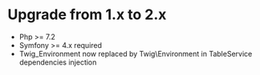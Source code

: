 # Upgrade from 1.x to 2.x

* Php >= 7.2
* Symfony >= 4.x required
* Twig_Environment now replaced by Twig\Environment in TableService dependencies injection
